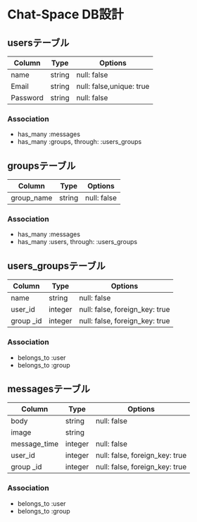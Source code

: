 # Chat-Space DB設計

## usersテーブル
|Column|Type|Options|
|------|----|-------|
|name|string|null: false|
|Email|string|null: false,unique: true|
|Password|string|null: false|

### Association
- has_many  :messages
- has_many  :groups,  through:  :users_groups

## groupsテーブル
|Column|Type|Options|
|------|----|-------|
|group_name|string|null: false|

### Association
- has_many  :messages
- has_many  :users,  through:  :users_groups

## users_groupsテーブル
|Column|Type|Options|
|------|----|-------|
|name|string|null: false|
|user_id|integer|null: false, foreign_key: true|
|group  _id|integer|null: false, foreign_key: true|

### Association
- belongs_to :user
- belongs_to :group

## messagesテーブル
|Column|Type|Options|
|------|----|-------|
|body|string|null: false|
|image|string||
|message_time|integer|null: false|
|user_id|integer|null: false, foreign_key: true|
|group  _id|integer|null: false, foreign_key: true|

### Association
- belongs_to :user
- belongs_to :group









